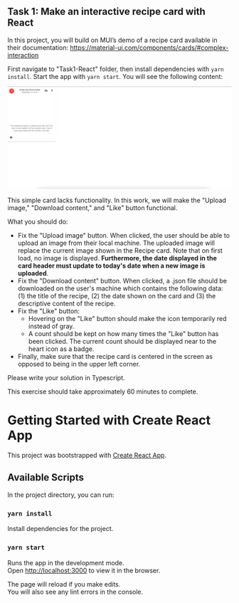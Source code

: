 ## Task 1: Make an interactive recipe card with React
  
  
  In this project, you will build on MUI’s demo of a recipe card available in their documentation: 
  https://material-ui.com/components/cards/#complex-interaction
  
  
  First navigate to "Task1-React" folder, then install dependencies with `yarn install`. Start the app with `yarn start`. 
  You will see the following content:
  
  ![Alt text](public/preview.png?raw=true "Title")
  
  This simple card lacks functionality. In this work, we will make the "Upload image," "Download content," and "Like" button functional. 
  
  What you should do:
  - Fix the "Upload image" button. When clicked, the user should be able to upload an image from their local machine. 
  The uploaded image will replace the current image shown in the Recipe card. Note that on first load, no image is displayed.
  **Furthermore, the date displayed in the card header must update to today's date when a new image is uploaded**.
  - Fix the "Download content" button. When clicked, a .json file should be downloaded on the user's machine which contains 
  the following data: (1) the title of the recipe, (2) the date shown on the card and (3) the descriptive content of the recipe.
  - Fix the "Like" button:
       - Hovering on the "Like" button should make the icon temporarily red instead of gray.
       - A count should be kept on how many times the "Like" button has been clicked. 
       The current count should be displayed near to the heart icon as a badge.
  - Finally, make sure that the recipe card is centered in the screen as opposed to being in the upper left corner.
  
  
  Please write your solution in Typescript.
  
  This exercise should take approximately 60 minutes to complete. 
  
  # Getting Started with Create React App
  
  This project was bootstrapped with [Create React App](https://github.com/facebook/create-react-app).
  
  ## Available Scripts
  In the project directory, you can run:
  ### `yarn install`
  
  Install dependencies for the project. 
  
  
  ### `yarn start`
  
  Runs the app in the development mode.\
  Open [http://localhost:3000](http://localhost:3000) to view it in the browser.
  
  The page will reload if you make edits.\
  You will also see any lint errors in the console.
